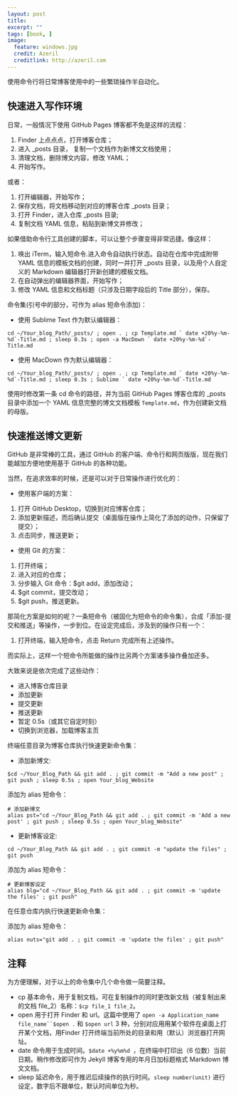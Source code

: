 ```yaml
---
layout: post
title: 
excerpt: ""
tags: [book, ]
image:
  feature: windows.jpg
  credit: Azeril
  creditlink: http://azeril.com
---
```




使用命令行将日常博客使用中的一些繁琐操作半自动化。

## 快速进入写作环境


日常，一般情况下使用 GitHub Pages 博客都不免是这样的流程：

1. Finder 上点点点，打开博客仓库；
2. 进入 _posts 目录， 复制一个文档作为新博文文档使用；
3. 清理文档，删除博文内容，修改 YAML；
4. 开始写作。


或者：

1. 打开编辑器，开始写作；
2. 保存文档，将文档移动到对应的博客仓库 _posts 目录；
3. 打开 Finder，进入仓库 _posts 目录;
4. 复制文档 YAML 信息，粘贴到新博文并修改；

如果借助命令行工具创建的脚本，可以让整个步骤变得非常迅捷。像这样：

1. 唤出 iTerm，输入短命令.进入命令自动执行状态。自动在仓库中完成附带 YAML 信息的模板文档的创建，同时一并打开 _posts 目录，以及用个人自定义的 Markdown 编辑器打开新创建的模板文档。
2. 在自动弹出的编辑器界面，开始写作；
3. 修改 YAML 信息和文档标题（只涉及日期字段后的 Title 部分），保存。

命令集(引号中的部分，可作为 alias 短命令添加)：

- 使用 Sublime Text 作为默认编辑器：

```
cd ~/Your_blog_Path/_posts/ ; open . ; cp Template.md ` date +20%y-%m-%d`-Title.md ; sleep 0.3s ; open -a MacDown ` date +20%y-%m-%d`-Title.md
```

- 使用 MacDown 作为默认编辑器：

```
cd ~/Your_blog_Path/_posts/ ; open . ; cp Template.md ` date +20%y-%m-%d`-Title.md ; sleep 0.3s ; Sublime ` date +20%y-%m-%d`-Title.md
```

使用时修改第一条 cd 命令的路径，并为当前 GitHub Pages 博客仓库的 _posts 目录中添加一个 YAML 信息完整的博文文档模板 `Template.md`，作为创建新文档的母版。

## 快速推送博文更新

GitHub 是非常棒的工具，通过 GitHub 的客户端、命令行和网页版版，现在我们能越加方便地使用基于 GitHub 的各种功能。

当然，在追求效率的时候，还是可以对于日常操作进行优化的：

- 使用客户端的方案：

1. 打开 GitHub Desktop，切换到对应博客仓库；
2. 添加更新描述，而后确认提交（桌面版在操作上简化了添加的动作，只保留了提交）；
3. 点击同步，推送更新；


- 使用 Git 的方案：

1. 打开终端；
2. 进入对应的仓库；
3. 分步输入 Git 命令：$git add，添加改动；
4. $git commit，提交改动；
5. $git push，推送更新。

那简化方案是如何的呢？一条短命令（被固化为短命令的命令集），合成「添加-提交和推送」等操作，一步到位。在设定完成后，涉及到的操作只有一个：

1. 打开终端，输入短命令，点击 Return 完成所有上述操作。

而实际上，这样一个短命令所能做的操作比另两个方案诸多操作叠加还多。

大致来说是依次完成了这些动作：

- 进入博客仓库目录
- 添加更新
- 提交更新
- 推送更新
- 暂定 0.5s（或其它自定时刻）
- 切换到浏览器，加载博客主页

终端任意目录为博客仓库执行快速更新命令集：

- 添加新博文:

```
$cd ~/Your_Blog_Path && git add . ; git commit -m "Add a new post" ; git push ; sleep 0.5s ; open Your_blog_Website 
```

添加为 alias 短命令：

```
# 添加新博文
alias pst="cd ~/Your_Blog_Path && git add . ; git commit -m 'Add a new post' ; git push ; sleep 0.5s ; open Your_blog_Website" 
```

- 更新博客设定:

```
cd ~/Your_Blog_Path && git add . ; git commit -m "update the files" ; git push
```

添加为 alias 短命令：

```
# 更新博客设定
alias blg="cd ~/Your_Blog_Path && git add . ; git commit -m 'update the files' ; git push" 
```

在任意仓库内执行快速更新命令集：

添加为 alias 短命令：

```
alias nuts="git add . ; git commit -m 'update the files' ; git push"
```

## 注释

为方便理解，对于以上的命令集中几个命令做一简要注释。

- cp 基本命令，用于复制文档，可在复制操作的同时更改新文档（被复制出来的文档 file_2）名称：`$cp file_1 file_2`。
- open 用于打开 Finder 和 url。这篇中使用了 `open -a Application_name file_name``$open .` 和 `$open url` 3 种，分别对应用用某个软件在桌面上打开某个文档，用Finder 打开终端当前所处的目录和用（默认）浏览器打开网址。 
- date 命令用于生成时间。`$date +%y%m%d `，在终端中打印出（6 位数）当前日期。稍作修改即可作为 Jekyll 博客专用的年月日加标题格式 Markdown 博文文档。
- sleep 延迟命令，用于推迟后续操作的执行时间。`sleep number(unit)` 进行设定，数字后不跟单位，默认时间单位为秒。